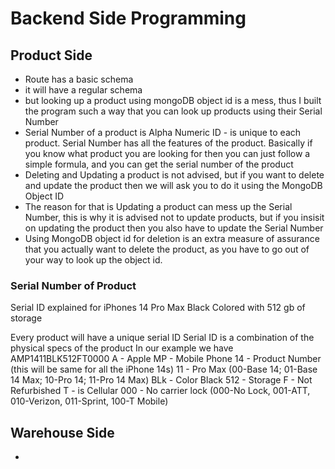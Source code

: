 # Backend Side Programming

## Product Side

- Route has a basic schema
- it will have a regular schema
- but looking up a product using mongoDB object id is a mess, thus I built the program such a way that you can look up products using their Serial Number
- Serial Number of a product is Alpha Numeric ID - is unique to each product. Serial Number has all the features of the product. Basically if you know what product you are looking for then you can just follow a simple formula, and you can get the serial number of the product
- Deleting and Updating a product is not advised, but if you want to delete and update the product then we will ask you to do it using the MongoDB Object ID
- The reason for that is Updating a product can mess up the Serial Number, this is why it is advised not to update products, but if you insisit on updating the product then you also have to update the Serial Number
- Using MongoDB object id for deletion is an extra measure of assurance that you actually want to delete the product, as you have to go out of your way to look up the object id.


### Serial Number of Product

  Serial ID explained for iPhones 14 Pro Max Black Colored with 512 gb of storage
  
  Every product will have a unique serial ID
  Serial ID is a combination of the physical specs of the product
  In our example we have AMP1411BLK512FT0000
  A - Apple
  MP - Mobile Phone
  14 - Product Number (this will be same for all the iPhone 14s)
  11 - Pro Max (00-Base 14; 01-Base 14 Max; 10-Pro 14; 11-Pro 14 Max)
  BLk - Color Black
  512 - Storage
  F - Not Refurbished
  T - is Cellular
  000 - No carrier lock (000-No Lock, 001-ATT, 010-Verizon, 011-Sprint, 100-T Mobile)


## Warehouse Side

- 
 